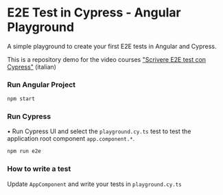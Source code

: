 # E2E Test in Cypress - Angular Playground

A simple playground to create your first E2E tests in Angular and Cypress.

This is a repository demo for the video courses ["Scrivere E2E test con Cypress"](https://www.fabiobiondi.dev/video-courses/scrivere-e2e-test-con-cypress) (italian)



### Run Angular Project

```bash
npm start
```

### Run Cypress

• Run Cypress UI and select the `playground.cy.ts` test to test the application root component `app.component.*`. 

```bash
npm run e2e
```

### How to write a test

Update `AppComponent` and write your tests in `playground.cy.ts`



